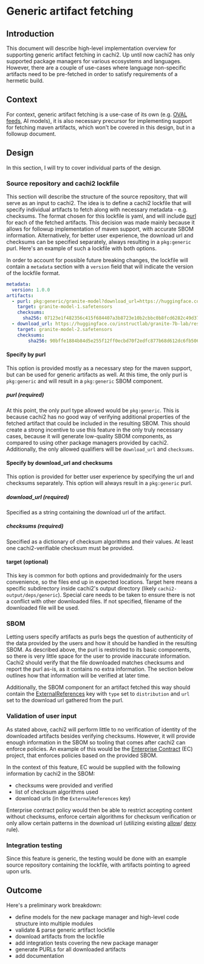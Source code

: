 # Generic artifact fetching

## Introduction

This document will describe high-level implementation overview for supporting generic artifact fetching in cachi2.
Up until now cachi2 has only supported package managers for various ecosystems and languages.
However, there are a couple of use-cases where language non-specific artifacts need to be pre-fetched in order to satisfy
requirements of a hermetic build.

## Context

For context, generic artifact fetching is a use-case of its own (e.g. [OVAL feeds][oval-feeds], AI models), it is also
necessary precursor for implementing support for fetching maven artifacts, which won't be covered in this design, but in
a followup document.

## Design

In this section, I will try to cover individual parts of the design.

### Source repository and cachi2 lockfile

This section will describe the structure of the source repository, that will serve as an input to cachi2. The idea is to
define a cachi2 lockfile that will specify individual artifacts to fetch along with necessary metadata - e.g. checksums.
The format chosen for this lockfile is yaml, and will include [purl] for each
of the fetched artifacts. This decision was made mainly because it allows for followup implementation of maven support,
with accurate SBOM information. Alternatively, for better user experience, the download url and checksums can be specified
separately, always resulting in a `pkg:generic` purl. Here's an example of such a lockfile with both options.

In order to account for possible future breaking changes, the lockfile will contain a `metadata` section with a `version`
field that will indicate the version of the lockfile format.

```yaml
metadata:
  version: 1.0.0
artifacts:
  - purl: pkg:generic/granite-model?download_url=https://huggingface.co/instructlab/granite-7b-lab/resolve/main/model-00001-of-00003.safetensors?download=true
    target: granite-model-1.safetensors
    checksums:
      sha256: 07123e1f482356c415f684407a3b8723e10b2cbbc0b8fcd6282c49d37c9c1abc
  - download_url: https://huggingface.co/instructlab/granite-7b-lab/resolve/main/model-00002-of-00003.safetensors?download=true
    target: granite-model-2.safetensors
    checksums:
        sha256: 90bffe1884b84d5e255f12ff0ecbd70f2edfc877b68d612dc6fb50638b3ac17c
```

#### Specify by purl

This option is provided mostly as a necessary step for the maven support, but can be used for generic artifacts as well.
At this time, the only purl is `pkg:generic` and will result in a `pkg:generic` SBOM component.

##### purl (required)

At this point, the only purl type allowed would be `pkg:generic`. This is because cachi2 has no good way of verifying
additional properties of the fetched artifact that could be included in the resulting SBOM. This should create a strong
incentive to use this feature in the only truly necessary cases, because it will generate low-quality SBOM components,
as compared to using other package managers provided by cachi2. Additionally, the only allowed qualifiers will be
`download_url` and `checksums`.

#### Specify by download_url and checksums

This option is provided for better user experience by specifying the url and checksums separately. This option will always
result in a `pkg:generic` purl.

##### download_url (required)

Specified as a string containing the download url of the artifact.

##### checksums (required)

Specified as a dictionary of checksum algorithms and their values. At least one cachi2-verifiable checksum must be provided.

#### target (optional)

This key is common for both options and providedmainly for the users convenience, so the files end up in expected locations.
Target here means a specific subdirectory inside cachi2's output directory (likely `cachi2-output/deps/generic`).
Special care needs to be taken to ensure there is not a conflict with other downloaded files. If not specified, filename
of the downloaded file will be used.

### SBOM

Letting users specify artifacts as purls begs the question of authenticity of the data provided by the users and how it
should be handled in the resulting SBOM. As described above, the purl is restricted to its basic components, so there is
very little space for the user to provide inaccurate information. Cachi2 should verify that the file downloaded matches
checksums and report the purl as-is, as it contains no extra information. The section below outlines how that information
will be verified at later time.

Additionally, the SBOM component for an artifact fetched this way should contain the [ExternalReferences][external-references]
key with `type` set to `distribution` and `url` set to the download url gathered from the purl.

### Validation of user input

As stated above, cachi2 will perform little to no verification of identity of the downloaded artifacts besides verifying
checksums. However, it will provide enough information in the SBOM so tooling that comes after cachi2 can enforce policies.
An example of this would be the [Enterprise Contract][ec] (EC) project, that enforces policies
based on the provided SBOM.

In the context of this feature, EC would be supplied with the following information by cachi2 in the SBOM:

- checksums were provided and verified
- list of checksum algorithms used
- download urls (in the `ExternalReferences` key)

Enterprise contract policy would then be able to restrict accepting content without checksums, enforce certain algorithms
for checksum verification or only allow certain patterns in the download url (utilizing existing [allow][ec-allow]/
[deny][ec-deny] rule).

### Integration testing

Since this feature is generic, the testing would be done with an example source repository containing the lockfile, with
artifacts pointing to agreed upon urls.

## Outcome

Here's a preliminary work breakdown:

- define models for the new package manager and high-level code structure into multiple modules
- validate & parse generic artifact lockfile
- download artifacts from the lockfile
- add integration tests covering the new package manager
- generate PURLs for all downloaded artifacts
- add documentation

[ec]: https://enterprisecontract.dev/
[ec-allow]: https://enterprisecontract.dev/docs/ec-policies/release_policy.html#sbom_cyclonedx__allowed_package_external_references
[ec-deny]: https://enterprisecontract.dev/docs/ec-policies/release_policy.html#sbom_cyclonedx__disallowed_package_external_references
[external-references]: https://cyclonedx.org/docs/1.4/json/#externalReferences
[oval-feeds]: https://github.com/CISecurity/OVALRepo
[purl]: https://github.com/package-url/purl-spec
